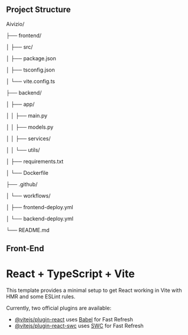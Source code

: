 ## Project Structure ##

Aivizio/

├── frontend/

│   ├── src/

│   ├── package.json

│   ├── tsconfig.json

│   └── vite.config.ts


├── backend/

│   ├── app/

│   │   ├── main.py

│   │   ├── models.py

│   │   ├── services/

│   │   └── utils/

│   ├── requirements.txt

│   └── Dockerfile


├── .github/

│   └── workflows/

│       ├── frontend-deploy.yml

│       └── backend-deploy.yml


└── README.md


## Front-End ##
# React + TypeScript + Vite

This template provides a minimal setup to get React working in Vite with HMR and some ESLint rules.

Currently, two official plugins are available:

- [@vitejs/plugin-react](https://github.com/vitejs/vite-plugin-react/blob/main/packages/plugin-react) uses [Babel](https://babeljs.io/) for Fast Refresh
- [@vitejs/plugin-react-swc](https://github.com/vitejs/vite-plugin-react/blob/main/packages/plugin-react-swc) uses [SWC](https://swc.rs/) for Fast Refresh
